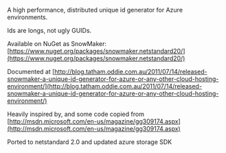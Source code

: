 A high performance, distributed unique id generator for Azure environments.

Ids are longs, not ugly GUIDs.

Available on NuGet as SnowMaker: [https://www.nuget.org/packages/snowmaker.netstandard20/](https://www.nuget.org/packages/snowmaker.netstandard20/)

Documented at [http://blog.tatham.oddie.com.au/2011/07/14/released-snowmaker-a-unique-id-generator-for-azure-or-any-other-cloud-hosting-environment/](http://blog.tatham.oddie.com.au/2011/07/14/released-snowmaker-a-unique-id-generator-for-azure-or-any-other-cloud-hosting-environment/)

Heavily inspired by, and some code copied from [http://msdn.microsoft.com/en-us/magazine/gg309174.aspx](http://msdn.microsoft.com/en-us/magazine/gg309174.aspx)

Ported to netstandard 2.0 and updated azure storage SDK
